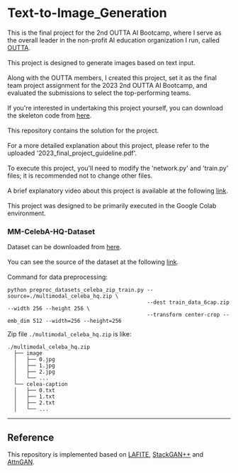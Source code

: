# Text-to-Image_Generation

This is the final project for the 2nd OUTTA AI Bootcamp, where I serve as the overall leader in the non-profit AI education organization I run, called [OUTTA](https://outta.ai).<br>
<br>
This project is designed to generate images based on text input.<br>
<br>
Along with the OUTTA members, I created this project, set it as the final team project assignment for the 2023 2nd OUTTA AI Bootcamp, and evaluated the submissions to select the top-performing teams.<br>
<br>
If you're interested in undertaking this project yourself, you can download the skeleton code from [here](https://github.com/outta-ai/2023_OUTTA_AIBootcamp_final_project).<br>
<br>
This repository contains the solution for the project.<br>
<br>
For a more detailed explanation about this project, please refer to the uploaded '2023_final_project_guideline.pdf'.<br>
<br>
To execute this project, you'll need to modify the 'network.py' and 'train.py' files; it is recommended not to change other files.<br>
<br>
A brief explanatory video about this project is available at the following [link](https://www.youtube.com/watch?v=ZQsFbdTFZjo).<br>
<br>
This project was designed to be primarily executed in the Google Colab environment.
<br>
### MM-CelebA-HQ-Dataset

Dataset can be downloaded from [here](https://drive.google.com/drive/folders/1HwCTiyUUiN71fATB56Ea8qfUEq-X8AG7?usp=sharing).<br>
<br>
You can see the source of the dataset at the following [link](https://github.com/IIGROUP/MM-CelebA-HQ-Dataset).<br>
<br>
Command for data preprocessing:

```
python preproc_datasets_celeba_zip_train.py --source=./multimodal_celeba_hq.zip \
                                            --dest train_data_6cap.zip --width 256 --height 256 \
                                            --transform center-crop --emb_dim 512 --width=256 --height=256
```

Zip file `./multimodal_celeba_hq.zip` is like:

```
./multimodal_celeba_hq.zip
  ├── image
  │   ├── 0.jpg
  │   ├── 1.jpg
  │   ├── 2.jpg
  │   └── ...
  └── celea-caption
  │   ├── 0.txt
  │   ├── 1.txt
  │   ├── 2.txt
  │   └── ...
``` 

---

## Reference 

This repository is implemented based on [LAFITE](https://github.com/drboog/Lafite), [StackGAN++](https://github.com/hanzhanggit/StackGAN-v2/tree/master) and [AttnGAN](https://github.com/taoxugit/AttnGAN/tree/master).
